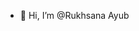 - 👋 Hi, I’m @Rukhsana Ayub


<!---
Rukhsana Ayub is a ✨ special ✨ repository because its `README.md` (this file) appears on your GitHub profile.
You can click the Preview link to take a look at your changes.
--->
